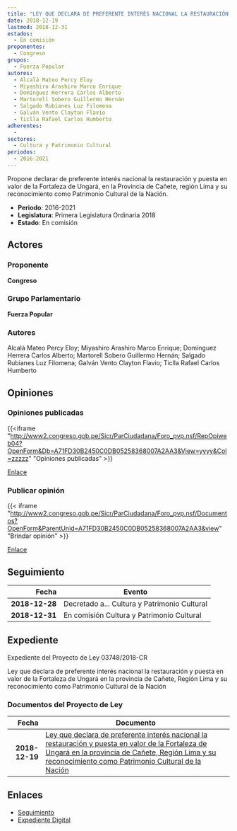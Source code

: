 ```yaml
---
title: "LEY QUE DECLARA DE PREFERENTE INTERÉS NACIONAL LA RESTAURACIÓN Y PUESTA EN VALOR DE LA FORTALEZA DE UNGARÁ EN LA PROVINCIA DE CAÑETE, REGIÓN LIMA Y SU RECONOCIMIENTO COMO PATRIMONIO CULTURAL DE LA NACIÓN"
date: 2018-12-19
lastmod: 2018-12-31
estados: 
  - En comisión
proponentes: 
  - Congreso
grupos: 
  - Fuerza Popular
autores: 
  - Alcalá Mateo Percy Eloy
  - Miyashiro Arashiro Marco Enrique
  - Domínguez Herrera Carlos Alberto
  - Martorell Sobero Guillermo Hernán
  - Salgado Rubianes Luz Filomena
  - Galván Vento Clayton Flavio
  - Ticlla Rafael Carlos Humberto
adherentes: 
  - 
sectores: 
  - Cultura y Patrimonio Cultural
periodos: 
  - 2016-2021
---
```


Propone declarar de preferente interés nacional la restauración y puesta en valor de la Fortaleza de Ungará, en la Provincia de Cañete, región Lima y su reconocimiento como Patrimonio Cultural de la Nación.

- **Periodo**: 2016-2021
- **Legislatura**: Primera Legislatura Ordinaria 2018
- **Estado**: En comisión

## Actores

### Proponente

**Congreso**

### Grupo Parlamentario

**Fuerza Popular**

### Autores

Alcalá Mateo Percy Eloy; Miyashiro Arashiro Marco Enrique; Domínguez Herrera Carlos Alberto; Martorell Sobero Guillermo Hernán; Salgado Rubianes Luz Filomena; Galván Vento Clayton Flavio; Ticlla Rafael Carlos Humberto


## Opiniones

### Opiniones publicadas

{{<iframe "http://www2.congreso.gob.pe/Sicr/ParCiudadana/Foro_pvp.nsf/RepOpiweb04?OpenForm&Db=A71FD30B2450C0DB05258368007A2AA3&View=yyyy&Col=zzzzz" "Opiniones publicadas" >}}

[Enlace](http://www2.congreso.gob.pe/Sicr/ParCiudadana/Foro_pvp.nsf/RepOpiweb04?OpenForm&Db=A71FD30B2450C0DB05258368007A2AA3&View=yyyy&Col=zzzzz)
### Publicar opinión

{{< iframe "http://www2.congreso.gob.pe/Sicr/ParCiudadana/Foro_pvp.nsf/Documentos?OpenForm&ParentUnid=A71FD30B2450C0DB05258368007A2AA3&view" "Brindar opinión" >}}

[Enlace](http://www2.congreso.gob.pe/Sicr/ParCiudadana/Foro_pvp.nsf/Documentos?OpenForm&ParentUnid=A71FD30B2450C0DB05258368007A2AA3&view)

## Seguimiento

| Fecha | Evento |
|------:|--------|
| **2018-12-28** | Decretado a... Cultura y Patrimonio Cultural|
| **2018-12-31** | En comisión Cultura y Patrimonio Cultural|


## Expediente

Expediente del Proyecto de Ley 03748/2018-CR

Ley que declara de preferente interés nacional la restauración y puesta en valor de la Fortaleza de Ungará en la provincia de Cañete, Región Lima y su reconocimiento como Patrimonio Cultural de la Nación


### Documentos del Proyecto de Ley

| Fecha | Documento |
|------:|--------|
| **2018-12-19** | [Ley que declara de preferente interés nacional la restauración y puesta en valor de la Fortaleza de Ungará en la provincia de Cañete, Región Lima y su reconocimiento como Patrimonio Cultural de la Nación](http://www.leyes.congreso.gob.pe/Documentos/2016_2021/Proyectos_de_Ley_y_de_Resoluciones_Legislativas/PL0374820181219.pdf) |

## Enlaces 

- [Seguimiento](http://www2.congreso.gob.pehttp://www2.congreso.gob.pe/Sicr/TraDocEstProc/CLProLey2016.nsf/f7fff46988ca05b1052578e100829cc7/29ad71f6792786f905258368007b60f7?OpenDocument)
- [Expediente Digital](http://www2.congreso.gob.pehttp://www2.congreso.gob.pe/Sicr/TraDocEstProc/CLProLey2016.nsf/f7fff46988ca05b1052578e100829cc7/29ad71f6792786f905258368007b60f7?OpenDocument&Click=05257FB7005EB655.eb71d0cf91d8294e05256cdf006b5706/$Body/0.1C6C)
